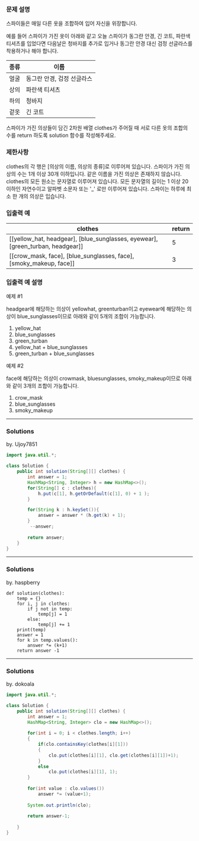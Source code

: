 ### 문제 설명
스파이들은 매일 다른 옷을 조합하여 입어 자신을 위장합니다.

예를 들어 스파이가 가진 옷이 아래와 같고 오늘 스파이가 동그란 안경, 긴 코트, 파란색 티셔츠를 입었다면 다음날은 청바지를 추가로 입거나 동그란 안경 대신 검정 선글라스를 착용하거나 해야 합니다.

|종류	|이름|
|--|--|
|얼굴	|동그란 안경, 검정 선글라스|
|상의	|파란색 티셔츠|
|하의	|청바지|
|겉옷	|긴 코트|

스파이가 가진 의상들이 담긴 2차원 배열 clothes가 주어질 때 서로 다른 옷의 조합의 수를 return 하도록 solution 함수를 작성해주세요.

### 제한사항

clothes의 각 행은 [의상의 이름, 의상의 종류]로 이루어져 있습니다.
스파이가 가진 의상의 수는 1개 이상 30개 이하입니다.
같은 이름을 가진 의상은 존재하지 않습니다.
clothes의 모든 원소는 문자열로 이루어져 있습니다.
모든 문자열의 길이는 1 이상 20 이하인 자연수이고 알파벳 소문자 또는 '_' 로만 이루어져 있습니다.
스파이는 하루에 최소 한 개의 의상은 입습니다.

### 입출력 예
|clothes	|return|
|--|--|
|[[yellow_hat, headgear], [blue_sunglasses, eyewear], [green_turban, headgear]]|	5|
|[[crow_mask, face], [blue_sunglasses, face], [smoky_makeup, face]]|	3|

### 입출력 예 설명
예제 #1

headgear에 해당하는 의상이 yellowhat, greenturban이고 eyewear에 해당하는 의상이 blue_sunglasses이므로 아래와 같이 5개의 조합이 가능합니다.

1. yellow_hat
2. blue_sunglasses
3. green_turban
4. yellow_hat + blue_sunglasses
5. green_turban + blue_sunglasses


예제 #2

face에 해당하는 의상이 crowmask, bluesunglasses, smoky_makeup이므로 아래와 같이 3개의 조합이 가능합니다.

1. crow_mask
2. blue_sunglasses
3. smoky_makeup

---
### Solutions

by. Ujoy7851

```java
import java.util.*;

class Solution {
    public int solution(String[][] clothes) {
        int answer = 1;
        HashMap<String, Integer> h = new HashMap<>();
        for(String[] c : clothes){
            h.put(c[1], h.getOrDefault(c[1], 0) + 1 );
        }

        for(String k : h.keySet()){
            answer = answer * (h.get(k) + 1);
        }
         --answer;
            
        return answer;
    }
}
```
---
### Solutions

by. haspberry

```python3
def solution(clothes):
    temp = {}
    for i, j in clothes:
        if j not in temp:
            temp[j] = 1
        else:
            temp[j] += 1
    print(temp)
    answer = 1
    for k in temp.values():
        answer *= (k+1) 
    return answer -1
```
---
### Solutions

by. dokoala

```java
import java.util.*;

class Solution {
    public int solution(String[][] clothes) {
        int answer = 1;
        HashMap<String, Integer> clo = new HashMap<>();
         
        for(int i = 0; i < clothes.length; i++)
        {	 
        	if(clo.containsKey(clothes[i][1]))
       		{
            	clo.put(clothes[i][1], clo.get(clothes[i][1])+1);
      		}
            else
            	clo.put(clothes[i][1], 1);
        }
        
        for(int value : clo.values())
        	answer *= (value+1);
        
        System.out.println(clo);
        
        return answer-1;
        
    }
}
```
